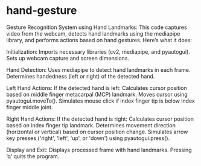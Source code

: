 # hand-gesture

Gesture Recognition System using Hand Landmarks: This code captures video from the webcam, detects hand landmarks using the mediapipe library, and performs actions based on hand gestures. Here’s what it does:

Initialization:
  Imports necessary libraries (cv2, mediapipe, and pyautogui).
  Sets up webcam capture and screen dimensions.
  
Hand Detection:
  Uses mediapipe to detect hand landmarks in each frame.
  Determines handedness (left or right) of the detected hand.
  
Left Hand Actions:
  If the detected hand is left:
  Calculates cursor position based on middle finger metacarpal (MCP) landmark.
  Moves cursor using pyautogui.moveTo().
  Simulates mouse click if index finger tip is below index finger middle joint.
  
Right Hand Actions:
  If the detected hand is right:
  Calculates cursor position based on index finger tip landmark.
  Determines movement direction (horizontal or vertical) based on cursor position change.
  Simulates arrow key presses ('right', 'left', 'up', or 'down') using pyautogui.press().
  
Display and Exit:
  Displays processed frame with hand landmarks.
  Pressing ‘q’ quits the program.
